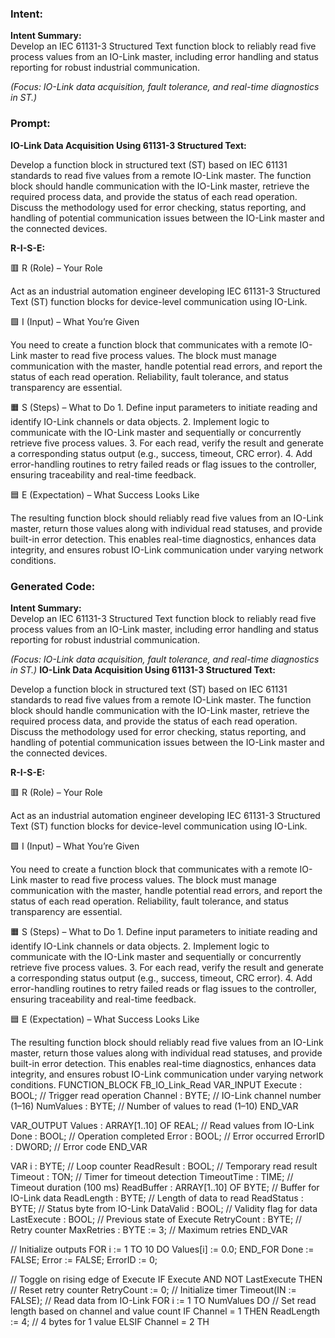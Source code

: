 ### Intent:
**Intent Summary:**  
Develop an IEC 61131-3 Structured Text function block to reliably read five process values from an IO-Link master, including error handling and status reporting for robust industrial communication.  

*(Focus: IO-Link data acquisition, fault tolerance, and real-time diagnostics in ST.)*

### Prompt:
**IO-Link Data Acquisition Using 61131-3 Structured Text:**

Develop a function block in structured text (ST) based on IEC 61131 standards to read five values from a remote IO-Link master. The function block should handle communication with the IO-Link master, retrieve the required process data, and provide the status of each read operation. Discuss the methodology used for error checking, status reporting, and handling of potential communication issues between the IO-Link master and the connected devices.

**R-I-S-E:**

🟥 R (Role) – Your Role

Act as an industrial automation engineer developing IEC 61131-3 Structured Text (ST) function blocks for device-level communication using IO-Link.

🟩 I (Input) – What You’re Given

You need to create a function block that communicates with a remote IO-Link master to read five process values. The block must manage communication with the master, handle potential read errors, and report the status of each read operation. Reliability, fault tolerance, and status transparency are essential.

🟧 S (Steps) – What to Do
	1.	Define input parameters to initiate reading and identify IO-Link channels or data objects.
	2.	Implement logic to communicate with the IO-Link master and sequentially or concurrently retrieve five process values.
	3.	For each read, verify the result and generate a corresponding status output (e.g., success, timeout, CRC error).
	4.	Add error-handling routines to retry failed reads or flag issues to the controller, ensuring traceability and real-time feedback.

🟦 E (Expectation) – What Success Looks Like

The resulting function block should reliably read five values from an IO-Link master, return those values along with individual read statuses, and provide built-in error detection. This enables real-time diagnostics, enhances data integrity, and ensures robust IO-Link communication under varying network conditions.

### Generated Code:
**Intent Summary:**  
Develop an IEC 61131-3 Structured Text function block to reliably read five process values from an IO-Link master, including error handling and status reporting for robust industrial communication.  

*(Focus: IO-Link data acquisition, fault tolerance, and real-time diagnostics in ST.)*
**IO-Link Data Acquisition Using 61131-3 Structured Text:**

Develop a function block in structured text (ST) based on IEC 61131 standards to read five values from a remote IO-Link master. The function block should handle communication with the IO-Link master, retrieve the required process data, and provide the status of each read operation. Discuss the methodology used for error checking, status reporting, and handling of potential communication issues between the IO-Link master and the connected devices.

**R-I-S-E:**

🟥 R (Role) – Your Role

Act as an industrial automation engineer developing IEC 61131-3 Structured Text (ST) function blocks for device-level communication using IO-Link.

🟩 I (Input) – What You’re Given

You need to create a function block that communicates with a remote IO-Link master to read five process values. The block must manage communication with the master, handle potential read errors, and report the status of each read operation. Reliability, fault tolerance, and status transparency are essential.

🟧 S (Steps) – What to Do
	1.	Define input parameters to initiate reading and identify IO-Link channels or data objects.
	2.	Implement logic to communicate with the IO-Link master and sequentially or concurrently retrieve five process values.
	3.	For each read, verify the result and generate a corresponding status output (e.g., success, timeout, CRC error).
	4.	Add error-handling routines to retry failed reads or flag issues to the controller, ensuring traceability and real-time feedback.

🟦 E (Expectation) – What Success Looks Like

The resulting function block should reliably read five values from an IO-Link master, return those values along with individual read statuses, and provide built-in error detection. This enables real-time diagnostics, enhances data integrity, and ensures robust IO-Link communication under varying network conditions.
FUNCTION_BLOCK FB_IO_Link_Read
VAR_INPUT
    Execute : BOOL;                      // Trigger read operation
    Channel : BYTE;                      // IO-Link channel number (1–16)
    NumValues : BYTE;                    // Number of values to read (1–10)
END_VAR

VAR_OUTPUT
    Values : ARRAY[1..10] OF REAL;       // Read values from IO-Link
    Done : BOOL;                         // Operation completed
    Error : BOOL;                        // Error occurred
    ErrorID : DWORD;                     // Error code
END_VAR

VAR
    i : BYTE;                            // Loop counter
    ReadResult : BOOL;                   // Temporary read result
    Timeout : TON;                       // Timer for timeout detection
    TimeoutTime : TIME;                  // Timeout duration (100 ms)
    ReadBuffer : ARRAY[1..10] OF BYTE;   // Buffer for IO-Link data
    ReadLength : BYTE;                   // Length of data to read
    ReadStatus : BYTE;                   // Status byte from IO-Link
    DataValid : BOOL;                    // Validity flag for data
    LastExecute : BOOL;                  // Previous state of Execute
    RetryCount : BYTE;                   // Retry counter
    MaxRetries : BYTE := 3;              // Maximum retries
END_VAR

// Initialize outputs
FOR i := 1 TO 10 DO
    Values[i] := 0.0;
END_FOR
Done := FALSE;
Error := FALSE;
ErrorID := 0;

// Toggle on rising edge of Execute
IF Execute AND NOT LastExecute THEN
    // Reset retry counter
    RetryCount := 0;
    // Initialize timer
    Timeout(IN := FALSE);
    // Read data from IO-Link
    FOR i := 1 TO NumValues DO
        // Set read length based on channel and value count
        IF Channel = 1 THEN
            ReadLength := 4; // 4 bytes for 1 value
        ELSIF Channel = 2 TH
